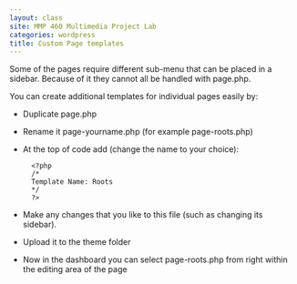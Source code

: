 ```yaml
---
layout: class
site: MMP 460 Multimedia Project Lab
categories: wordpress
title: Custom Page templates
---
```

Some of the pages require different sub-menu that can be placed in a sidebar. Because of it they cannot all be handled with page.php.

You can create additional templates for individual pages easily by:

- Duplicate page.php
- Rename it page-yourname.php  (for example page-roots.php)
- At the top of code add (change the name to your choice):

        <?php
        /*
        Template Name: Roots
        */
        ?>
        
- Make any changes that you like to this file (such as changing its sidebar).
- Upload it to the theme folder
- Now in the dashboard you can select page-roots.php from right within the editing area of the page
